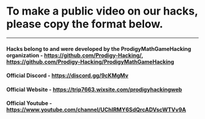 # To make a public video on our hacks, please copy the format below.

____________________________________________________________________

#### Hacks belong to and were developed by the ProdigyMathGameHacking organization - https://github.com/Prodigy-Hacking/, https://github.com/Prodigy-Hacking/ProdigyMathGameHacking
#### Official Discord - https://discord.gg/9cKMgMv
#### Official Website - https://trip7663.wixsite.com/prodigyhackingweb
#### Official Youtube - https://www.youtube.com/channel/UChIRMY6SdQrcADVscWTVv9A
